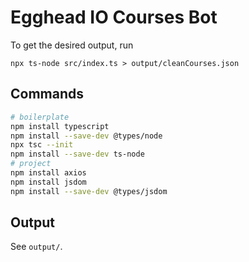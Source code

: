 # Egghead IO Courses Bot

To get the desired output, run

```
npx ts-node src/index.ts > output/cleanCourses.json
```

## Commands

```bash
# boilerplate
npm install typescript
npm install --save-dev @types/node
npx tsc --init
npm install --save-dev ts-node
# project
npm install axios
npm install jsdom
npm install --save-dev @types/jsdom
```

## Output

See `output/`.
